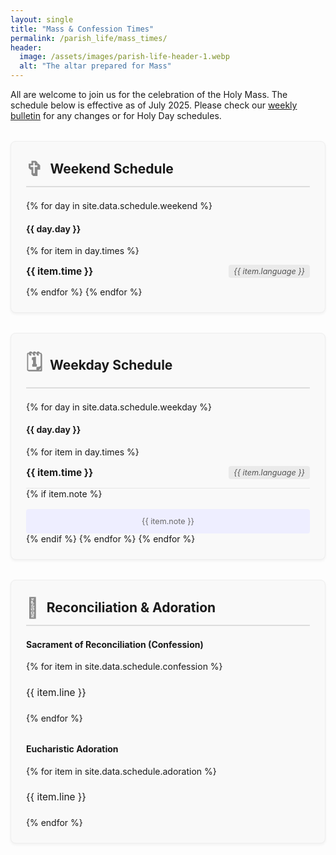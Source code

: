 ```yaml
---
layout: single
title: "Mass & Confession Times"
permalink: /parish_life/mass_times/
header:
  image: /assets/images/parish-life-header-1.webp
  alt: "The altar prepared for Mass"
---
```


<style>
  .schedule-container { display: flex; flex-wrap: wrap; gap: 2rem; justify-content: center; margin-top: 2rem; }
  .schedule-card { background: #f9f9f9; border: 1px solid #eee; border-radius: 8px; padding: 1.5rem; flex: 1 1 320px; box-shadow: 0 2px 4px rgba(0,0,0,0.05); }
  .schedule-card h3 { font-size: 1.5em; margin-top: 0; border-bottom: 2px solid #ddd; padding-bottom: 0.5rem; display: flex; align-items: center; }
  .schedule-card h3 .icon { font-size: 1.5em; margin-right: 0.75rem; color: #888; }
  .schedule-time { display: flex; justify-content: space-between; align-items: center; padding: 0.85rem 0; border-bottom: 1px solid #e5e5e5; }
  .schedule-time:last-of-type { border-bottom: none; }
  .schedule-time .time { font-weight: bold; font-size: 1.1em; }
  .schedule-time .language { font-style: italic; color: #555; background: #eaeaea; padding: 0.2rem 0.5rem; border-radius: 4px; font-size: 0.9em; }
  .schedule-note { margin-top: 1rem; font-size: 0.9em; color: #666; text-align: center; background: #eef; padding: 0.75rem; border-radius: 4px; }
  .schedule-item { font-size: 1.1em; padding: 0.5rem 0; }
</style>

All are welcome to join us for the celebration of the Holy Mass. The schedule below is effective as of July 2025. Please check our [weekly bulletin](/parish_life/bulletins/) for any changes or for Holy Day schedules.

<div class="schedule-container">

  <div class="schedule-card">
    <h3><span class="icon">✞</span>Weekend Schedule</h3>
    {% for day in site.data.schedule.weekend %}
      <h4 style="margin-top: {% if forloop.first == false %}2rem{% else %}1rem{% endif %};">{{ day.day }}</h4>
      {% for item in day.times %}
        <div class="schedule-time">
          <span class="time">{{ item.time }}</span>
          <span class="language">{{ item.language }}</span>
        </div>
      {% endfor %}
    {% endfor %}
  </div>

  <div class="schedule-card">
    <h3><span class="icon">🗓️</span>Weekday Schedule</h3>
    {% for day in site.data.schedule.weekday %}
      <h4 style="margin-top: {% if forloop.first == false %}2rem{% else %}1rem{% endif %};">{{ day.day }}</h4>
      {% for item in day.times %}
        <div class="schedule-time">
          <span class="time">{{ item.time }}</span>
          <span class="language">{{ item.language }}</span>
        </div>
        {% if item.note %}
          <div class="schedule-note">{{ item.note }}</div>
        {% endif %}
      {% endfor %}
    {% endfor %}
  </div>

  <div class="schedule-card">
    <h3><span class="icon">🙏</span>Reconciliation & Adoration</h3>
    <h4>Sacrament of Reconciliation (Confession)</h4>
    {% for item in site.data.schedule.confession %}
      <p class="schedule-item">{{ item.line }}</p>
    {% endfor %}
    <h4 style="margin-top: 2rem;">Eucharistic Adoration</h4>
    {% for item in site.data.schedule.adoration %}
      <p class="schedule-item">{{ item.line }}</p>
    {% endfor %}
  </div>

</div>